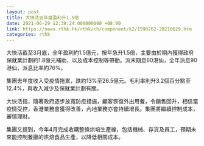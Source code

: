 ```yaml
---
layout: post
title: 大快活去年度盈利升1.5倍
date: 2021-06-29 12:39:24.000000000 +08:00
link: https://news.rthk.hk/rthk/ch/component/k2/1598262-20210629.htm
categories: rthk
---
```


大快活截至3月底，全年盈利約1.5億元，按年急升1.5倍，主要由於期內獲得政府保就業計劃約1.8億元補助，以及成本控制等帶動。派末期息60港仙，全年派息90港仙，派息比率約76%。

集團去年度收入受疫情拖累，跌約13%至26.5億元。毛利率則升3.2個百分點至12.4%，與收入減少及保就業計劃有關。

大快活指，隨著政府逐步放寬防疫措施，顧客恢復外出用餐，令銷售回升，相信當疫情受控，香港業務會獲得改善，內地業務亦會持續增長。集團將繼續控制成本，審慎理財。

集團又提到，今年4月完成收購整條烘培生產線，包括機械、存貨及員工，預期未來能控制餐廳的烘焙食品生產，以降低相關成本。

